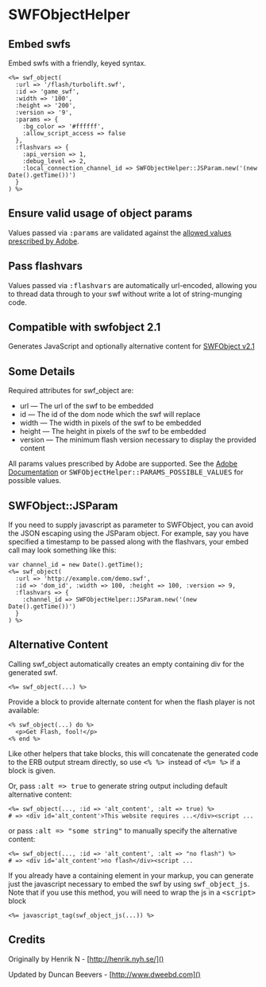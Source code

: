 SWFObjectHelper
=

Embed swfs
-
Embed swfs with a friendly, keyed syntax.

    <%= swf_object(
      :url => '/flash/turbolift.swf',
      :id => 'game_swf',
      :width => '100',
      :height => '200',
      :version => '9',
      :params => {
        :bg_color => '#ffffff',
        :allow_script_access => false
      },
      :flashvars => {
        :api_version => 1,
        :debug_level => 2,
        :local_connection_channel_id => SWFObjectHelper::JSParam.new('(new Date().getTime())')
      }
    ) %>

Ensure valid usage of object params
-
Values passed via <tt>:params</tt> are validated against the [allowed values prescribed by Adobe](http://www.adobe.com/cfusion/knowledgebase/index.cfm?id=tn_12701).

Pass flashvars
-
Values passed via <tt>:flashvars</tt> are automatically url-encoded, allowing you to thread data through to your swf without write a lot of string-munging code.

Compatible with swfobject 2.1
-
Generates JavaScript and optionally alternative content for [SWFObject v2.1](http://code.google.com/p/swfobject/wiki/documentation)

Some Details
-
Required attributes for swf_object are:

*  url &mdash; The url of the swf to be embedded
*  id &mdash; The id of the dom node which the swf will replace
*  width &mdash; The width in pixels of the swf to be embedded
*  height &mdash; The height in pixels of the swf to be embedded
*  version &mdash; The minimum flash version necessary to display the provided content

All params values prescribed by Adobe are supported.
See the [Adobe Documentation](http://www.adobe.com/cfusion/knowledgebase/index.cfm?id=tn_12701) or <tt>SWFObjectHelper::PARAMS\_POSSIBLE_VALUES</tt> for possible values.

SWFObject::JSParam
-
If you need to supply javascript as parameter to SWFObject, you can avoid the
JSON escaping using the JSParam object.  For example, say you have specified a timestamp
to be passed along with the flashvars, your embed call may look something
like this:

    var channel_id = new Date().getTime();
    <%= swf_object(
      :url => 'http://example.com/demo.swf',
      :id => 'dom_id', :width => 100, :height => 100, :version => 9,
      :flashvars => {
        :channel_id => SWFObjectHelper::JSParam.new('(new Date().getTime())')
      }
    ) %>

Alternative Content
-
Calling swf_object automatically creates an empty containing div for the generated
swf.

    <%= swf_object(...) %>

Provide a block to provide alternate content for when the flash player is not
available:

    <% swf_object(...) do %>
      <p>Get Flash, fool!</p>
    <% end %>

Like other helpers that take blocks, this will concatenate the generated code to
the ERB output stream directly, so use <tt><% %> </tt> instead of <tt><%= %></tt> if a block is given.

Or, pass <tt>:alt => true</tt> to generate string output including default alternative content:

    <%= swf_object(..., :id => 'alt_content', :alt => true) %>
    # => <div id='alt_content'>This website requires ...</div><script ...

or pass <tt>:alt => "some string"</tt> to manually specify the alternative content:

    <%= swf_object(..., :id => 'alt_content', :alt => "no flash") %>
    # => <div id='alt_content'>no flash</div><script ...

If you already have a containing element in your markup, you can generate just the
javascript necessary to embed the swf by using <tt>swf\_object\_js</tt>.
Note that if you use this method, you will need to wrap the js in a <tt>&lt;script></tt> block

    <%= javascript_tag(swf_object_js(...)) %>

Credits
-
Originally by Henrik N - [http://henrik.nyh.se/]()

Updated by Duncan Beevers - [http://www.dweebd.com]()
